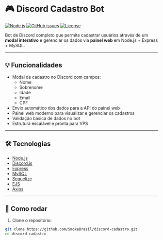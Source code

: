 # 🎮 Discord Cadastro Bot

[![Node.js](https://img.shields.io/badge/Node.js-22.0-brightgreen?style=flat-square)](https://nodejs.org/)
[![GitHub issues](https://img.shields.io/github/issues/SmokeBrazil/discord-cadastro?style=flat-square)](https://github.com/SmokeBrazil/discord-cadastro/issues)
[![License](https://img.shields.io/badge/License-MIT-blue?style=flat-square)](LICENSE)

Bot de Discord completo que permite cadastrar usuários através de um **modal interativo** e gerenciar os dados via **painel web** em Node.js + Express + MySQL.

---

## 💡 Funcionalidades

- Modal de cadastro no Discord com campos:
  - Nome
  - Sobrenome
  - Idade
  - Email
  - CPF
- Envio automático dos dados para a API do painel web
- Painel web moderno para visualizar e gerenciar os cadastros
- Validação básica de dados no bot
- Estrutura escalável e pronta para VPS

---

## 🛠 Tecnologias

- [Node.js](https://nodejs.org/)
- [Discord.js](https://discord.js.org/)
- [Express](https://expressjs.com/)
- [MySQL](https://www.mysql.com/)
- [Sequelize](https://sequelize.org/)
- [EJS](https://ejs.co/)
- [Axios](https://axios-http.com/)

---

## 🚀 Como rodar

1. Clone o repositório:

```bash
git clone https://github.com/SmokeBrazil/discord-cadastro.git
cd discord-cadastro
